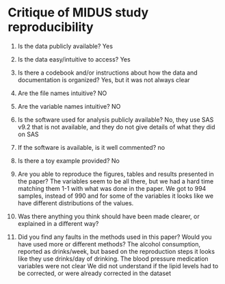 
# Critique of MIDUS study reproducibility

1. Is the data publicly available?
   Yes
 
2. Is the data easy/intuitive to access?
  Yes

3. Is there a codebook and/or instructions about how the data and documentation is organized?
    Yes, but it was not always clear

4. Are the file names intuitive?
    NO
    
5. Are the variable names intuitive?
   NO
6. Is the software used for analysis publicly available?
   No, they use SAS v9.2 that is not available, and they do not give details of what they did on SAS
7. If the software is available, is it well commented?
   no
8. Is there a toy example provided?
    No
9.  Are you able to reproduce the figures, tables and results presented in the paper?
    The variables seem to be all there, but we had a hard time matching them 1-1 with what was done in the paper.
    We got to 994 samples, instead of 990 and for some of the variables it looks like we have different distributions of
    the values.

10. Was there anything you think should have been made clearer, or explained in a different way?
    
11. Did you find any faults in the methods used in this paper? Would you have used more or different methods?
    The alcohol consumption, reported as drinks/week, but based on the reproduction steps it looks like they use
    drinks/day of drinking.
    The blood pressure medication variables were not clear
    We did not understand if the lipid levels had to be corrected, or were already corrected in the dataset

